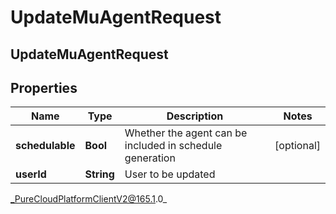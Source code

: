 # UpdateMuAgentRequest

## UpdateMuAgentRequest

## Properties

|Name | Type | Description | Notes|
|------------ | ------------- | ------------- | -------------|
| **schedulable** | **Bool** | Whether the agent can be included in schedule generation | [optional] |
| **userId** | **String** | User to be updated | |



_PureCloudPlatformClientV2@165.1.0_
